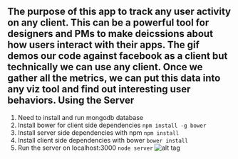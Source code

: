 The purpose of this app to track any user activity on any client. This can be a powerful tool for designers and PMs to make deicssions about how users interact with their apps. 
The gif demos our code against facebook as a client but technically we can use any client.
Once we gather all the metrics, we can put this data into any viz tool and find out interesting user behaviors.
Using the Server
----------------
1. Need to install and run mongodb database
2. Install bower for client side dependencies `npm install -g bower`
3. Install server side dependencies with npm `npm install`
4. Install client side dependencies with bower `bower install`
5. Run the server on localhost:3000 `node server`
![alt tag](https://github.com/RattanPriya/bugTracker/blob/master/bugTracker.gif)
